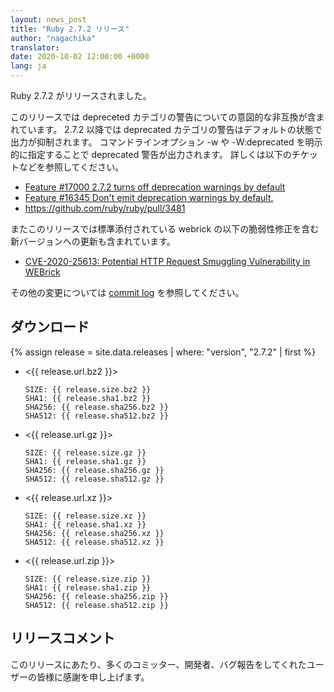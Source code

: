 ```yaml
---
layout: news_post
title: "Ruby 2.7.2 リリース"
author: "nagachika"
translator:
date: 2020-10-02 12:00:00 +0000
lang: ja
---
```


Ruby 2.7.2 がリリースされました。

このリリースでは depreceted カテゴリの警告についての意図的な非互換が含まれています。
2.7.2 以降では deprecated カテゴリの警告はデフォルトの状態で出力が抑制されます。
コマンドラインオプション -w や -W:deprecated を明示的に指定することで deprecated 警告が出力されます。
詳しくは以下のチケットなどを参照してください。

* [Feature #17000 2.7.2 turns off deprecation warnings by default](https://bugs.ruby-lang.org/issues/17000)
* [Feature #16345 Don't emit deprecation warnings by default.](https://bugs.ruby-lang.org/issues/16345)
* https://github.com/ruby/ruby/pull/3481

またこのリリースでは標準添付されている webrick の以下の脆弱性修正を含む新バージョンへの更新も含まれています。

* [CVE-2020-25613: Potential HTTP Request Smuggling Vulnerability in WEBrick](/en/news/2019/09/29/http-request-smuggling-cve-2020-25613/)

その他の変更については [commit log](https://github.com/ruby/ruby/compare/v2_7_1...v2_7_2) を参照してください。

## ダウンロード

{% assign release = site.data.releases | where: "version", "2.7.2" | first %}

* <{{ release.url.bz2 }}>

      SIZE: {{ release.size.bz2 }}
      SHA1: {{ release.sha1.bz2 }}
      SHA256: {{ release.sha256.bz2 }}
      SHA512: {{ release.sha512.bz2 }}

* <{{ release.url.gz }}>

      SIZE: {{ release.size.gz }}
      SHA1: {{ release.sha1.gz }}
      SHA256: {{ release.sha256.gz }}
      SHA512: {{ release.sha512.gz }}

* <{{ release.url.xz }}>

      SIZE: {{ release.size.xz }}
      SHA1: {{ release.sha1.xz }}
      SHA256: {{ release.sha256.xz }}
      SHA512: {{ release.sha512.xz }}

* <{{ release.url.zip }}>

      SIZE: {{ release.size.zip }}
      SHA1: {{ release.sha1.zip }}
      SHA256: {{ release.sha256.zip }}
      SHA512: {{ release.sha512.zip }}

## リリースコメント

このリリースにあたり、多くのコミッター、開発者、バグ報告をしてくれたユーザーの皆様に感謝を申し上げます。
